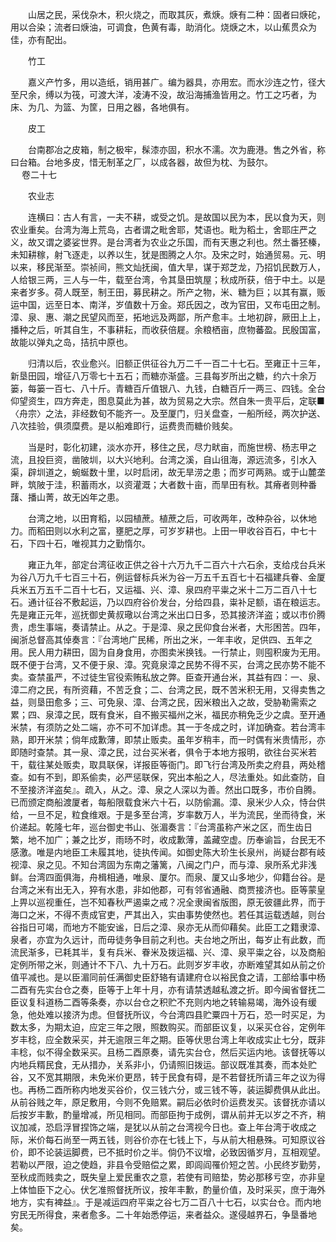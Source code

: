 <!-- { "loadSidebar": true } -->
　　山居之民，采伐杂木，积火烧之，而取其灰，煮焿。焿有二种：固者曰焿砣，用以合染；流者曰焿油，可调食，色黄有毒，助消化。烧焿之木，以山蕉贯众为佳，亦有配出。

　　竹工

　　嘉义产竹多，用以造纸，销用甚广。编为器具，亦用宏。而水沙连之竹，径大至尺余，缚以为筏，可渡大洋，凌涛不没，故沿海捕渔皆用之。竹工之巧者，为床、为几、为篮、为筐，日用之器，各地俱有。

　　皮工

　　台南郡冶之皮箱，制之极牢，髹漆亦固，积水不濡。次为鹿港。售之外省，称曰台箱。台地多皮，惜无制革之厂，以成各器，故但为枕、为鼓尔。  
　 
卷二十七

　　农业志

　　连横曰：古人有言，一夫不耕，或受之饥。是故国以民为本，民以食为天，则农业重矣。台湾为海上荒岛，古者谓之毗舍耶，梵语也。毗为稻土，舍耶庄严之义，故又谓之婆娑世界。是台湾者为农业之乐国，而有天惠之利也。然土番狉榛，未知耕稼，射飞逐走，以养以生，犹是图腾之人尔。及宋之时，始通贸易。元、明以来，移民渐至。崇祯间，熊文灿抚闽，值大旱，谋于郑芝龙，乃招饥民数万人，人给银三两，三人与一牛，载至台湾，令其垦田筑屋；秋成所获，倍于中土。以是来者岁多。荷人既至，制王田，募民耕之。所产之物，米、糖为巨；以其有赢，贩运中国，远至日本、南洋，岁值数十万金。郑氏因之，改为官田，又布屯田之制。漳、泉、惠、潮之民望风而至，拓地远及两鄙，所产愈丰。土地初辟，厥田上上，播种之后，听其自生，不事耕耘，而收获倍屣。余粮栖亩，庶物蕃盈。民殷国富，故能以弹丸之岛，拮抗中原也。

　　归清以后，农业愈兴。旧额正供征谷九万二千一百二十七石。至雍正十三年，新垦田园，增征八万零七十五石；而糖亦渐盛。三县每岁所出之糖，约六十余万篓，每篓一百七、八十斤。青糖百斤值银八、九钱，白糖百斤一两三、四钱。全台仰望资生，四方奔走，图息莫此为甚，故为贸易之大宗。然自朱一贵平后，定联■〈舟宗〉之法，非经数旬不能齐一。及至厦门，归关盘查，一船所经，两次护送、八次挂验，俱须糜费。是以船难即行，运费贵而糖价贱矣。

　　当是时，彰化初建，淡水亦开，移住之民，尽力畎亩，而施世榜、杨志甲之流，且投巨资，凿陂圳，以大兴地利。台湾之溪，自山徂海，源远流多，引水入渠，辟圳道之，蜿蜒数十里，以时启闭，故无旱涝之患；而岁可两熟。或于山麓垄畔，筑陂于洼，积蓄雨水，以资灌溉；大者数十亩，而旱田有秋。其瘠者则种番藷、播山菁，故无凶年之患。

　　台湾之地，以田育稻，以园植蔗。植蔗之后，可收两年，改种杂谷，以休地力。而稻田则以水利之富，壅肥之厚，可岁岁耕也。上田一甲收谷百石，中七十石，下四十石，唯视其力之勤惰尔。

　　雍正九年，部定台湾征收正供之谷十六万九千二百六十六石余，支给戍台兵米为谷八万九千七百三十石，例运督标兵米为谷一万五千五百七十石福建兵眷、金厦兵米五万五千二百十七石，又运福、兴、漳、泉四府平粜之米十二万二百八十七石。通计征谷不敷起运，乃以四府谷价发台，分给四县，粜补足额，语在粮运志。先是雍正元年，巡抚御史黄叔璥以台湾之米出口日多，恐其接济洋盗；或以市价腾贵，虑生事端，奏请禁止。从之。于是漳、泉之民仰食台米者，大形困苦。四年，闽浙总督高其倬奏言：『台湾地广民稀，所出之米，一年丰收，足供四、五年之用。民人用力耕田，固为自身食用，亦图卖米换钱。一行禁止，则囤积废为无用。既不便于台湾，又不便于泉、漳。究竟泉漳之民势不得不买，台湾之民亦势不能不卖。查禁虽严，不过徒生官役索贿私放之弊。臣查开通台米，其益有四：一、泉、漳二府之民，有所资藉，不苦乏食；二、台湾之民，既不苦米积无用，又得卖售之益，则垦田愈多；三、可免泉、漳、台湾之民，因米粮出入之故，受胁勒需索之累；四、泉漳之民，既有食米，自不搬买福州之米，福民亦稍免乏少之虞。至开通米禁，有须防之处二端，亦不可不加详虑。其一于冬成之时，详加确查。若台湾丰熟，即开米禁；倘年成歉薄，即禁止贩卖。虽年岁稍丰，而一时偶有米贵情形，亦即随时查禁。其一泉、漳之民，过台买米者，俱令于本地方报明，欲往台买米若干，载往某处贩卖，取具联保，详报臣等衙门。即飞行台湾及所卖之府县，两处稽查。如有不到，即系偷卖，必严惩联保，究出本船之人，尽法重处。如此查防，自不至接济洋盗矣』。疏入，从之。漳、泉之人深以为善。然出口既多，市价自腾。已而颁定商船渡厦者，每船限载食米六十石，以防偷漏。漳、泉米少人众，恃台供给，一旦不足，粒食维艰。于是多至台湾，岁率数万人，半为流民，坐而待食，米价递起。乾隆七年，巡台御史书山、张湄奏言：『台湾虽称产米之区，而生齿日繁，地不加广；兼之比岁，雨旸不时，收成歉薄，盖藏空虚。历奉谕旨，台民无不感激。唯是内地臣工未履其地，徒执传闻。如御史陈大玠生长泉州，尚疑台郡有岐视漳、泉之见。不知台湾固为东南之藩篱，八闽之门户，而与漳、泉所系尤非浅鲜。台湾四面俱海，舟楫相通，唯泉、厦尔。而泉、厦又山多地少，仰籍台谷。是台湾之米有出无入，猝有水患，非如他郡，可有邻省通融、商贾接济也。臣等蒙皇上畀以巡视重任，岂不知春秋严遏粜之戒？况全隶闽省版图，原无彼疆此界，而于海口之米，不得不责成官吏，严其出入，实由事势使然也。若任其运载透越，则台谷指日可竭，而地方不能安谧，日后之漳、泉亦无从而仰藉矣。此臣工之籍隶漳、泉者，亦宜为久远计，而毋徒务争目前之利也。夫台地之所出，每岁止有此数，而流民渐多，已耗其半，复有兵米、眷米及拨运福、兴、漳、泉平粜之谷，以及商船定例所带之米，则通计不下八、九十万石。此则岁岁丰收，亦断难望其如从前之价值平减也。是以臣湄同前任满御史臣舒辂有请建府仓以裕民食之请，工部给事中杨二酉有先实台仓之奏，臣等于上年十月，亦有请禁透越私渡之折。即今闽省督抚二臣议复科道杨二酉等条奏，亦以台仓之积贮不充则内地之转输易竭，海外设有缓急，他处难以接济为虑。但督抚所议，今台湾四县贮粟四十万石，恐一时买足，为数太多，为期太迫，应定三年之限，照数购买。而部臣议复，以采买仓谷，定例年岁丰稔，应全数采买，并无逾限三年之期。臣等伏思台湾上年收成实止七分，既非丰稔，似不得全数采买。且杨二酉原奏，请先实台仓，然后买运内地。该督抚等以内地兵糈民食，无从措办，关系非小，仍请照旧拨运。部议既准其奏，而本处贮谷，又不宽其期限，未免米价更昂，转于民食有碍，是不若督抚所请三年之议为得也。再杨二酉所称内地发买谷价，仅三钱六分，或三钱不等，装运脚费俱从此出。从前谷贱之年，原足敷用，今则不免赔累。嗣后必依时价运费发买。该督抚亦请以后按岁丰歉，酌量增减，所见相同。而部臣拘于成例，谓从前并无以岁之不齐，稍议加减，恐启浮冒捏饰之端，是犹以从前之台湾视今日也。查上年台湾于收成之际，米价每石尚至一两五钱，则谷价亦在七钱上下，与从前大相悬殊。可知原议谷价，即不论装运脚费，已不抵时价之半。倘仍不议增，必致因循岁月，互相观望。若勒以严限，迫之使趋，非县令受赔偿之累，即闾阎罹价短之苦。小民终岁勤劳，至秋成而贱卖之，既失皇上爱民重农之意，若使有司赔垫，势必那移亏空，亦非皇上体恤臣下之心。伏乞准照督抚所议，按年丰歉，酌量价值，及时采买，庶于海外地方，实有裨益』。于是减运四府平粜之谷七万二百八十七石，以实台仓。而内地穷民无所得食，来者愈多。二十年始悉停运，来者益众。遂侵越界石，争垦番地矣。

